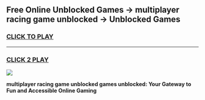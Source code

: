 
## Free Online Unblocked Games → multiplayer racing game unblocked → Unblocked Games
<h3>
<a href="https://premium.freeplayer.one?title=multiplayer_racing_game_unblocked&ref=21F">CLICK TO PLAY</a></h3>
<hr>

<h3>
<a href="https://premium.freeplayer.one?title=multiplayer_racing_game_unblocked&ref=21F">CLICK 2 PLAY</a>
  
</h3>

<a href="https://premium.freeplayer.one?title=multiplayer_racing_game_unblocked&ref=21F/"><img src="https://clearcache.store/games.png"></a>


**multiplayer racing game unblocked games unblocked: Your Gateway to Fun and Accessible Online Gaming**
